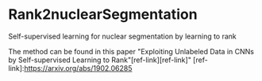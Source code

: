 # Rank2nuclearSegmentation
Self-supervised learning for nuclear segmentation by learning to rank

The method can be found in this paper "Exploiting Unlabeled Data in CNNs by Self-supervised Learning to Rank"[ref-link][ref-link]"
[ref-link]:https://arxiv.org/abs/1902.06285
